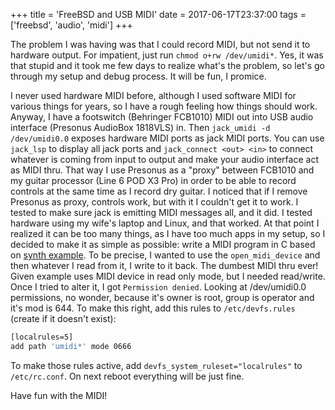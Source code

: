 +++
title = 'FreeBSD and USB MIDI'
date = 2017-06-17T23:37:00
tags = ['freebsd', 'audio', 'midi']
+++


The problem I was having was that I could record MIDI, but not send it to
hardware output. For impatient, just run `chmod o+rw /dev/umidi*`. Yes, it was
that stupid and it took me few days to realize what's the problem, so let's go
through my setup and debug process. It will be fun, I promice.

I never used hardware MIDI before, although I used software MIDI for various
things for years, so I have a rough feeling how things should work. Anyway, I
have a footswitch (Behringer FCB1010) MIDI out into USB audio interface
(Presonus AudioBox 1818VLS) in. Then `jack_umidi -d /dev/umidi0.0` exposes
hardware MIDI ports as jack MIDI ports. You can use `jack_lsp` to display all
jack ports and `jack_connect <out> <in>` to connect whatever is coming from
input to output and make your audio interface act as MIDI thru. That way I use
Presonus as a "proxy" between FCB1010 and my guitar processor (Line 6 POD X3 Pro)
in order to be able to record controls at the same time as I record dry guitar.
I noticed that if I remove Presonus as proxy, controls work, but with it I
couldn't get it to work. I tested to make sure jack is emitting MIDI messages
all, and it did. I tested hardware using my wife's laptop and Linux, and that
worked. At that point I realized it can be too many things, as I have too much
apps in my setup, so I decided to make it as simple as possible: write a MIDI
program in C based on [synth example](http://manuals.opensound.com/developer/softsynth.c.html).
To be precise, I wanted to use the `open_midi_device` and then whatever I read
from it, I write to it back. The dumbest MIDI thru ever! Given example uses MIDI
device in read only mode, but I needed read/write. Once I tried to alter it, I
got `Permission denied`. Looking at /dev/umidi0.0 permissions, no wonder, because
it's owner is root, group is operator and it's mod is 644. To make this right,
add this rules to `/etc/devfs.rules` (create if it doesn't exist):
```sh
[localrules=5]
add path 'umidi*' mode 0666
```
To make those rules active, add `devfs_system_ruleset="localrules"` to
`/etc/rc.conf`. On next reboot everything will be just fine.

Have fun with the MIDI!

